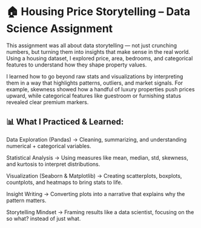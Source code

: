 # 🏠 Housing Price Storytelling – Data Science Assignment

This assignment was all about data storytelling — not just crunching numbers, but turning them into insights that make sense in the real world. Using a housing dataset, I explored price, area, bedrooms, and categorical features to understand how they shape property values.

I learned how to go beyond raw stats and visualizations by interpreting them in a way that highlights patterns, outliers, and market signals. For example, skewness showed how a handful of luxury properties push prices upward, while categorical features like guestroom or furnishing status revealed clear premium markers.

## 📊 What I Practiced & Learned:

Data Exploration (Pandas) → Cleaning, summarizing, and understanding numerical + categorical variables.

Statistical Analysis → Using measures like mean, median, std, skewness, and kurtosis to interpret distributions.

Visualization (Seaborn & Matplotlib) → Creating scatterplots, boxplots, countplots, and heatmaps to bring stats to life.

Insight Writing → Converting plots into a narrative that explains why the pattern matters.

Storytelling Mindset → Framing results like a data scientist, focusing on the so what? instead of just what.
